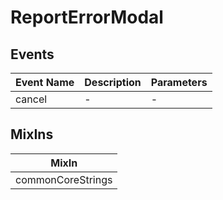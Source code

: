 # ReportErrorModal

## Events

<!-- @vuese:ReportErrorModal:events:start -->
|Event Name|Description|Parameters|
|---|---|---|
|cancel|-|-|

<!-- @vuese:ReportErrorModal:events:end -->


## MixIns

<!-- @vuese:ReportErrorModal:mixIns:start -->
|MixIn|
|---|
|commonCoreStrings|

<!-- @vuese:ReportErrorModal:mixIns:end -->
